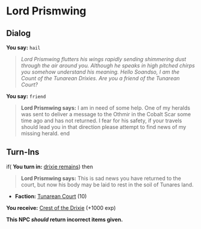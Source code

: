 # Lord Prismwing
## Dialog

**You say:** `hail`



>*Lord Prismwing flutters his wings rapidly sending shimmering dust through the air around you. Although he speaks in high pitched chirps you somehow understand his meaning. Hello Soandso, I am the Count of the Tunarean Drixies. Are you a friend of the Tunarean Court?*

**You say:** `friend`



>**Lord Prismwing says:** I am in need of some help. One of my heralds was sent to deliver a message to the Othmir in the Cobalt Scar some time ago and has not returned. I fear for his safety, if your travels should lead you in that direction please attempt to find news of my missing herald.
end

## Turn-Ins





if( **You turn in:** [drixie remains](/item/24876)) then


>**Lord Prismwing says:** This is sad news you have returned to the court, but now his body may be laid to rest in the soil of Tunares land.


* __Faction:__ [Tunarean Court](/faction/449) (10)


 **You receive:**  [Crest of the Drixie](/item/24867) (+1000 exp)

**This NPC *should* return incorrect items given.**
